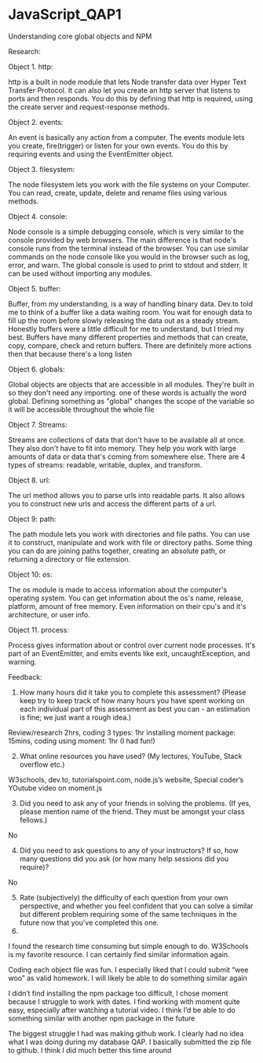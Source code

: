 # JavaScript_QAP1
Understanding core global objects and NPM


Research:

Object 1. http:

http is a built in node module that lets Node transfer data over Hyper Text Transfer Protocol. It can also let you create an http server that listens to ports and then responds. You do this by defining that http is required, using the create server and request-response methods.

Object 2. events:

An event is basically any action from a computer. The events module lets you create, fire(trigger) or listen for your own events. You do this by requiring events and using the EventEmitter object. 

Object 3. filesystem:

The node filesystem lets you work with the file systems on your Computer. You can read, create, update, delete and rename files using various methods.

Object 4. console:

Node console is a simple debugging console, which is very similar to the console provided by web browsers. The main difference is that node's console runs from the terminal instead of the browser. You can use similar commands on the node console like you would in the browser such as log, error, and warn. The global console is used to print to stdout and stderr. It can be used without importing any modules.

Object 5. buffer:

Buffer, from my understanding, is a way of handling binary data. Dev.to told me to think of a buffer like a data waiting room. You wait for enough data to fill up the room before slowly releasing the data out as a steady stream. Honestly buffers were a little difficult for me to understand, but I tried my best. Buffers have many different properties and methods that can create, copy, compare, check and return buffers. There are definitely more actions then that because there's a long listen

Object 6. globals:

Global objects are objects that are accessible in all modules. They're built in so they don't need any importing. one of these words is actually the word global. Defining something as "global" changes the scope of the variable so it will be accessible throughout the whole file

Object 7. Streams:

Streams are collections of data that don't have to be available all at once. They also don't have to fit into memory. They help you work with large amounts of data or data that's coming from somewhere else. There are 4 types of streams: readable, writable, duplex, and transform.

Object 8. url:

The url method allows you to parse urls into readable parts. It also allows you to construct new urls and access the different parts of a url.

Object 9: path:

The path module lets you work with directories and file paths. You can use it to construct, manipulate and work with file or directory paths. Some thing you can do are joining paths together, creating an absolute path, or returning a directory or file extension. 

Object 10: os:

The os module is made to access information about the computer's operating system. You can get information about the os's name, release, platform, amount of free memory. Even information on their cpu's and it's architecture, or user info. 

Object 11. process:

Process gives information about or control over current node processes. It's part of an EventEmitter, and emits events like exit, uncaughtException, and warning.

Feedback:

1.	How many hours did it take you to complete this assessment? (Please keep try to keep track of how many hours you have spent working on each individual part of this assessment as best you can - an estimation is fine; we just want a rough idea.)

Review/research 2hrs, coding 3 types: 1hr
installing moment package: 15mins, coding using moment: 1hr (I had fun!)

2.	What online resources you have used? (My lectures, YouTube, Stack overflow etc.)
   
W3schools, dev.to, tutorialspoint.com, node.js’s website, Special coder’s YOutube video on moment.js

3.	Did you need to ask any of your friends in solving the problems. (If yes, please mention name of the friend. They must be amongst your class fellows.)
   
No

4.	Did you need to ask questions to any of your instructors? If so, how many questions did you ask (or how many help sessions did you require)?
   
No

5.	Rate (subjectively) the difficulty of each question from your own perspective, and whether you feel confident that you can solve a similar but different problem requiring some of the same techniques in the future now that you’ve completed this one.
6.	
I found the research time consuming but simple enough to do. W3Schools is my favorite resource. I can certainly find similar information again.

Coding each object file was fun. I especially liked that I could submit “wee woo” as valid homework.  I will likely be able to do something similar again

I didn’t find installing the npm package too difficult, I chose moment because I struggle to work with dates. I find working with moment quite easy, especially after watching a tutorial video. I think I’d be able to do something similar with another npm package in the future

The biggest struggle I had was making github work. I clearly had no idea what I was doing during my database QAP. I basically submitted the zip file to github. I think I did much better this time around




